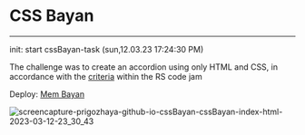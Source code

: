 # CSS Bayan
-----------
init: start cssBayan-task (sun,12.03.23 17:24:30 PM)

The challenge was to create an accordion using only HTML and CSS, in accordance with the [criteria](https://github.com/DrDiman/CSS-Bayan-task) within the RS code jam

Deploy: [Mem Bayan](https://prigozhaya.github.io/cssBayan/cssBayan/index.html) 

![screencapture-prigozhaya-github-io-cssBayan-cssBayan-index-html-2023-03-12-23_30_43](https://user-images.githubusercontent.com/43904197/224571810-0abfae9a-ffd6-4c52-89bc-b74722067f18.png)
